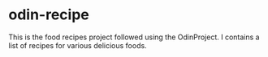 # odin-recipe

This is the food recipes project followed using the OdinProject. I contains a list of recipes for various delicious foods.
